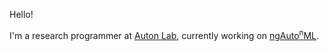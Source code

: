 Hello! 

I'm a research programmer at [Auton Lab](https://github.com/autonlab/), currently working on [ngAuto<sup>n</sup>ML](https://gitlab.com/autonlab/ngautonml).
